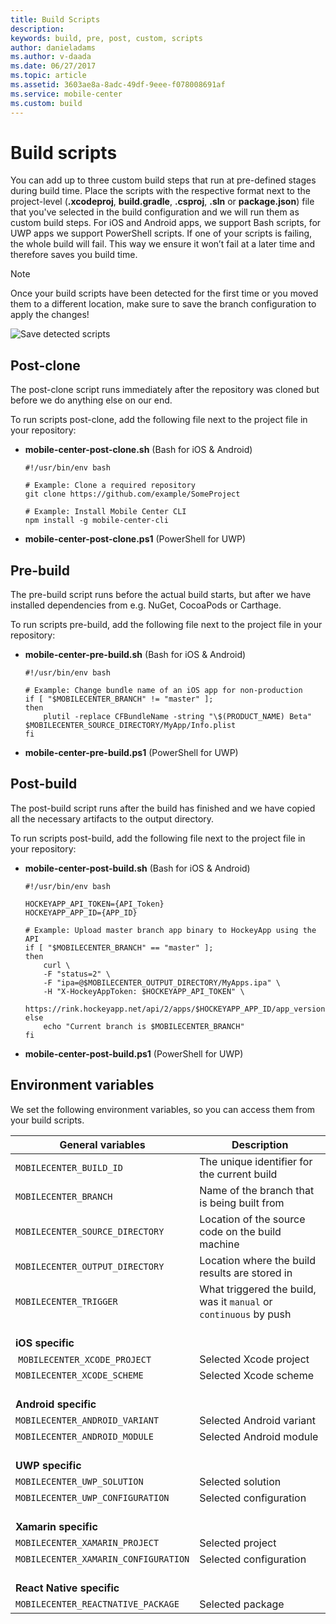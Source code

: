 ```yaml
---
title: Build Scripts
description: 
keywords: build, pre, post, custom, scripts
author: danieladams
ms.author: v-daada
ms.date: 06/27/2017
ms.topic: article
ms.assetid: 3603ae8a-8adc-49df-9eee-f078008691af
ms.service: mobile-center
ms.custom: build
---
```


# Build scripts
You can add up to three custom build steps that run at pre-defined stages during build time. Place the scripts with the respective format next to the project-level (**.xcodeproj**, **build.gradle**, **.csproj**, **.sln** or **package.json**) file that you've selected in the build configuration and we will run them as custom build steps. For iOS and Android apps, we support Bash scripts, for UWP apps we support PowerShell scripts. If one of your scripts is failing, the whole build will fail. This way we ensure it won’t fail at a later time and therefore saves you build time.
<br>
>[!NOTE]
> Once your build scripts have been detected for the first time or you moved them to a different location, make sure to save the branch configuration to apply the changes!

![Save detected scripts][build-scripts-detected]

## Post-clone
The post-clone script runs immediately after the repository was cloned but before we do anything else on our end.

To run scripts post-clone, add the following file next to the project file in your repository:

- **mobile-center-post-clone.sh** (Bash for iOS & Android)

    ```
    #!/usr/bin/env bash

    # Example: Clone a required repository
    git clone https://github.com/example/SomeProject

    # Example: Install Mobile Center CLI
    npm install -g mobile-center-cli
    ```

- **mobile-center-post-clone.ps1** (PowerShell for UWP)

## Pre-build
The pre-build script runs before the actual build starts, but after we have installed dependencies from e.g. NuGet, CocoaPods or Carthage.

To run scripts pre-build, add the following file next to the project file in your repository:

- **mobile-center-pre-build.sh** (Bash for iOS & Android)

    ```
    #!/usr/bin/env bash

    # Example: Change bundle name of an iOS app for non-production
    if [ "$MOBILECENTER_BRANCH" != "master" ];
    then
        plutil -replace CFBundleName -string "\$(PRODUCT_NAME) Beta" $MOBILECENTER_SOURCE_DIRECTORY/MyApp/Info.plist
    fi
    ```

- **mobile-center-pre-build.ps1** (PowerShell for UWP)

## Post-build
The post-build script runs after the build has finished and we have copied all the necessary artifacts to the output directory.

To run scripts post-build, add the following file next to the project file in your repository:

- **mobile-center-post-build.sh** (Bash for iOS & Android)

    ```
    #!/usr/bin/env bash

    HOCKEYAPP_API_TOKEN={API_Token}
    HOCKEYAPP_APP_ID={APP_ID}

    # Example: Upload master branch app binary to HockeyApp using the API
    if [ "$MOBILECENTER_BRANCH" == "master" ];
    then
        curl \
        -F "status=2" \
        -F "ipa=@$MOBILECENTER_OUTPUT_DIRECTORY/MyApps.ipa" \
        -H "X-HockeyAppToken: $HOCKEYAPP_API_TOKEN" \
        https://rink.hockeyapp.net/api/2/apps/$HOCKEYAPP_APP_ID/app_versions/upload
    else
        echo "Current branch is $MOBILECENTER_BRANCH"
    fi
    ```

- **mobile-center-post-build.ps1** (PowerShell for UWP)

## Environment variables
We set the following environment variables, so you can access them from your build scripts.

| **General variables** | **Description** |
| --------------------------------- | --- |
| `MOBILECENTER_BUILD_ID` | The unique identifier for the current build |
| `MOBILECENTER_BRANCH` | Name of the branch that is being built from |
| `MOBILECENTER_SOURCE_DIRECTORY` | Location of the source code on the build machine |
| `MOBILECENTER_OUTPUT_DIRECTORY` | Location where the build results are stored in |
| `MOBILECENTER_TRIGGER` | What triggered the build, was it `manual` or `continuous` by push |
| <br> **iOS specific** | |
| `MOBILECENTER_XCODE_PROJECT` | Selected Xcode project |
| `MOBILECENTER_XCODE_SCHEME` | Selected Xcode scheme |
| <br> **Android specific** | |
| `MOBILECENTER_ANDROID_VARIANT` | Selected Android variant |
| `MOBILECENTER_ANDROID_MODULE` | Selected Android module |
| <br> **UWP specific** | |
| `MOBILECENTER_UWP_SOLUTION` | Selected solution |
| `MOBILECENTER_UWP_CONFIGURATION` | Selected configuration |
| <br> **Xamarin specific** | |
| `MOBILECENTER_XAMARIN_PROJECT` | Selected project|
| `MOBILECENTER_XAMARIN_CONFIGURATION` | Selected configuration|
| <br> **React Native specific** | |
| `MOBILECENTER_REACTNATIVE_PACKAGE` | Selected package|


[build-scripts-detected]: ~/build/custom/scripts/images/build-scripts-detected.png "Build configuration shows detected build scripts"